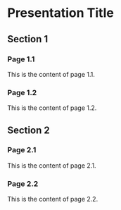 # Presentation Title

## Section 1

### Page 1.1

This is the content of page 1.1.

### Page 1.2

This is the content of page 1.2.

## Section 2

### Page 2.1

This is the content of page 2.1.

### Page 2.2

This is the content of page 2.2.
